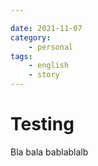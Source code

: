 ```yaml
---

date: 2021-11-07
category:
    - personal
tags:
    - english
    - story
---
```


# Testing

Bla bala bablablalb

